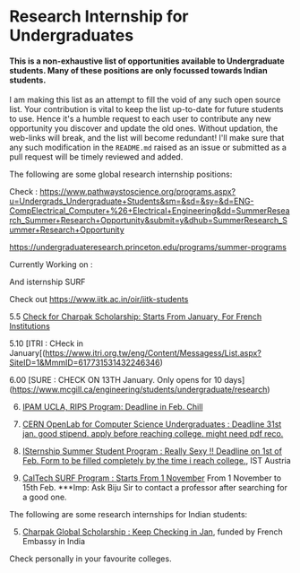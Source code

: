 # Research Internship for Undergraduates

#### This is a non-exhaustive list of opportunities available to Undergraduate students. Many of these positions are only focussed towards Indian students.

I am making this list as an attempt to fill the void of any such open source list. Your contribution is vital to keep the list up-to-date for future students to use. Hence it's a humble request to each user to contribute any new opportunity you discover and update the old ones. Without updation, the web-links will break, and the list will become redundant! I'll make sure that any such modification in the `README.md` raised as an issue or submitted as a pull request will be timely reviewed and added.

The following are some global research internship positions:

Check  : https://www.pathwaystoscience.org/programs.aspx?u=Undergrads_Undergraduate+Students&sm=&sd=&sy=&d=ENG-CompElectrical_Computer+%26+Electrical+Engineering&dd=SummerResearch_Summer+Research+Opportunity&submit=y&dhub=SummerResearch_Summer+Research+Opportunity

https://undergraduateresearch.princeton.edu/programs/summer-programs

Currently Working on :

And isternship
SURF


Check out https://www.iitk.ac.in/oir/iitk-students

5.5 [Check for Charpak Scholarship: Starts From January, For French Institutions](https://www.inde.campusfrance.org/charpak-lab-scholarship) 

5.10 [ITRI : CHeck in January[(https://www.itri.org.tw/eng/Content/Messagess/List.aspx?SiteID=1&MmmID=617731531432246346)

6.00 [SURE : CHECK ON 13TH January. Only opens for 10 days] (https://www.mcgill.ca/engineering/students/undergraduate/research)

6. [IPAM UCLA, RIPS Program: Deadline in Feb. Chill](http://www.ipam.ucla.edu/programs/student-research-programs/)


17. [CERN OpenLab for Computer Science Undergraduates : Deadline 31st jan. good stipend. apply before reaching college. might need pdf reco.](https://openlab.cern/education)

18. [ISternship Summer Student Program : Really Sexy !! Deadline on 1st of Feb. Form to be filled completely by the time i reach college.](https://phd.pages.ist.ac.at/isternship/), IST Austria

19. [CalTech SURF Program : Starts From 1 November](https://www.sfp.caltech.edu/programs/surf/application_information)
From 1 November to 15th Feb.
***Imp: Ask Biju Sir to contact a professor after searching for a good one.



The following are some research internships for Indian students:

5. [Charpak Global Scholarship : Keep Checking in Jan](https://www.inde.campusfrance.org/charpak-lab-scholarship), funded by French Embassy in India


Check personally in your favourite colleges.

